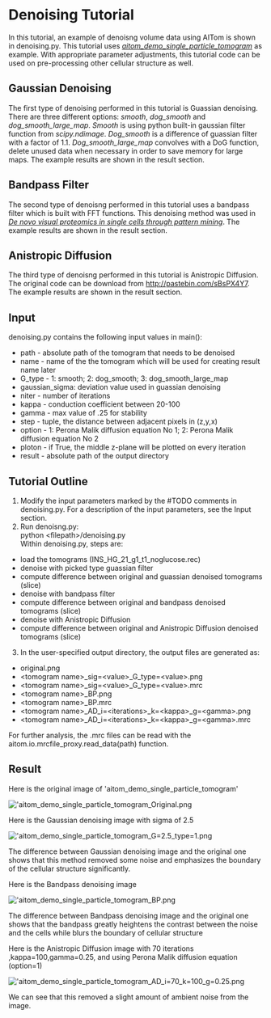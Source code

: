 # Denoising Tutorial
In this tutorial, an example of denoisng volume data using AITom is shown in denoising.py. This tutorial uses [*aitom_demo_single_particle_tomogram*](https://cmu.app.box.com/s/9hn3qqtqmivauus3kgtasg5uzlj53wxp/file/509290945451) as example. With appropriate parameter adjustments, this tutorial code can be used on pre-processing other cellular structure as well.

## Gaussian Denoising
The first type of denoising performed in this tutorial is Guassian denoising. There are three different options: *smooth*, *dog\_smooth* and *dog\_smooth\_large\_map*. *Smooth* is using python built-in gaussian filter function from *scipy.ndimage*. *Dog_smooth* is a difference of guassian filter with a factor of 1.1. *Dog\_smooth\_large\_map* convolves with a DoG function, delete unused data when necessary
    in order to save memory for large maps. The example results are shown in the result section.

## Bandpass Filter
The second type of denoisng performed in this tutorial uses a bandpass filter which is built with FFT functions. This denoising method was used in [*De novo visual proteomics in single cells through pattern mining*](https://arxiv.org/abs/1512.09347). The example results are shown in the result section.

## Anistropic Diffusion
The third type of denoisng performed in this tutorial is Anistropic Diffusion. The original code can be download from http://pastebin.com/sBsPX4Y7. The example results are shown in the result section.

## Input
denoising.py contains the following input values in main():  
- path - absolute path of the tomogram that needs to be denoised  
- name - name of the the tomogram which will be used for creating result name later
- G_type - 1: smooth; 2: dog\_smooth; 3: dog\_smooth\_large\_map
- gaussian_sigma: deviation value used in guassian denoising
- niter - number of iterations
- kappa - conduction coefficient between 20-100
- gamma - max value of .25 for stability
- step - tuple, the distance between adjacent pixels in (z,y,x)
- option - 1: Perona Malik diffusion equation No 1; 2: Perona Malik diffusion equation No 2
- ploton - if True, the middle z-plane will be plotted on every iteration
- result - absolute path of the output directory

## Tutorial Outline
1. Modify the input parameters marked by the \#TODO comments in denoising.py. For a description of the input parameters, see the Input section.
2. Run denoisng.py:  
python \<filepath\>/denoising.py  
Within denoising.py, steps are:
  * load the tomograms (INS\_HG\_21\_g1\_t1\_noglucose.rec)
  * denoise with picked type guassian filter
  * compute difference between original and guassian denoised tomograms (slice)
  * denoise with bandpass filter
  * compute difference between original and bandpass denoised tomograms (slice)
  * denoise with Anistropic Diffusion
  * compute difference between original and Anistropic Diffusion denoised tomograms (slice)

3. In the user-specified output directory, the output files are generated as:
  * original.png
  * \<tomogram name\>\_sig=\<value\>\_G\_type=\<value\>.png
  * \<tomogram name\>\_sig=\<value\>\_G\_type=\<value\>.mrc
  * \<tomogram name\>\_BP.png
  * \<tomogram name\>\_BP.mrc
  * \<tomogram name\>\_AD\_i=\<iterations\>\_k=\<kappa\>\_g=\<gamma\>.png
  * \<tomogram name\>\_AD\_i=\<iterations\>\_k=\<kappa\>\_g=\<gamma\>.mrc

For further analysis, the .mrc files can be read with the aitom.io.mrcfile_proxy.read_data(path) function. 

## Result
Here is the original image of 'aitom_demo_single_particle_tomogram'

!['aitom_demo_single_particle_tomogram_Original.png](https://user-images.githubusercontent.com/74321858/106344888-77c71500-627a-11eb-8d90-f0f6fa04ef91.png)

Here is the Gaussian denoising image with sigma of 2.5

!['aitom_demo_single_particle_tomogram_G=2.5_type=1.png](https://user-images.githubusercontent.com/74321858/106344970-ee641280-627a-11eb-8fbf-602102fe2781.png)

The difference between Gaussian denoising image and the original one shows that this method removed some noise and emphasizes the boundary of the cellular structure significantly.


Here is the Bandpass denoising image 

!['aitom_demo_single_particle_tomogram_BP.png](https://user-images.githubusercontent.com/74321858/106344993-08055a00-627b-11eb-9565-f71859efc089.png)

The difference between Bandpass denoising image and the original one shows that the bandpass greatly heightens the contrast between the noise and the cells while blurs the boundary of cellular structure


Here is the Anistropic Diffusion image with 70 iterations ,kappa=100,gamma=0.25, and using Perona Malik diffusion equation (option=1)

!['aitom_demo_single_particle_tomogram_AD_i=70_k=100_g=0.25.png](https://user-images.githubusercontent.com/74321858/106344790-e788d000-6279-11eb-946a-dc5219485ea3.png)

We can see that this removed a slight amount of ambient noise from the image.

